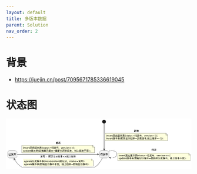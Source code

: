 ```yaml
---
layout: default
title: 多版本数据
parent: Solution
nav_order: 2
---
```


# 背景
- https://juejin.cn/post/7095671785336619045

# 状态图
![multiple_version.png](img%2Fmultiple_version.png)